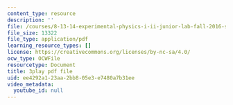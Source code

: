 ```yaml
---
content_type: resource
description: ''
file: /courses/8-13-14-experimental-physics-i-ii-junior-lab-fall-2016-spring-2017/ee4292a123aa2bb805e3e7480a7b31ee_3032011.pdf
file_size: 13322
file_type: application/pdf
learning_resource_types: []
license: https://creativecommons.org/licenses/by-nc-sa/4.0/
ocw_type: OCWFile
resourcetype: Document
title: 3play pdf file
uid: ee4292a1-23aa-2bb8-05e3-e7480a7b31ee
video_metadata:
  youtube_id: null
---
```

